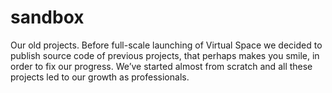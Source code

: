 # sandbox
Our old projects.
Before full-scale launching of Virtual Space we decided to publish source code of previous projects, 
that perhaps makes you smile, in order to fix our progress. 
We’ve started almost from scratch and all these projects led to our growth as professionals.
